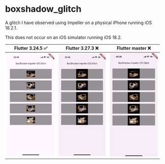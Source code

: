 # boxshadow_glitch

A glitch I have observed using Impeller on a physical iPhone running iOS 18.2.1.

This does not occur on an iOS simulator running iOS 18.2.

| Flutter 3.24.5 ✅                | Flutter 3.27.3 ❌                | Flutter master ❌                |
|---------------------------------|---------------------------------|---------------------------------|
| ![Flutter 3.24.5](IMG_4197.png) | ![Flutter 3.27.3](IMG_4198.png) | ![Flutter master](IMG_4199.png) |
